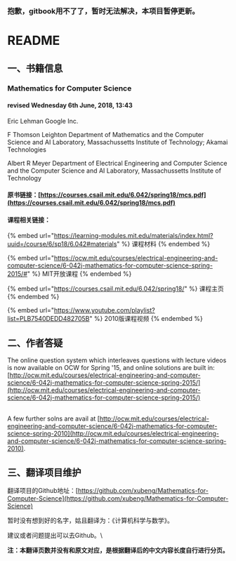 ### 抱歉，gitbook用不了了，暂时无法解决，本项目暂停更新。

# README

## 一、书籍信息

### Mathematics for Computer Science 

#### revised Wednesday 6th June, 2018, 13:43

Eric Lehman Google Inc.

F Thomson Leighton Department of Mathematics and the Computer Science and AI Laboratory, Massachussetts Institute of Technology; Akamai Technologies

Albert R Meyer  Department of Electrical Engineering and Computer Science and the Computer Science and AI Laboratory, Massachussetts Institute of Technology

#### 原书链接：[https://courses.csail.mit.edu/6.042/spring18/mcs.pdf](https://courses.csail.mit.edu/6.042/spring18/mcs.pdf)

#### 课程相关链接：

{% embed url="https://learning-modules.mit.edu/materials/index.html?uuid=/course/6/sp18/6.042#materials" %}
课程材料
{% endembed %}

{% embed url="https://ocw.mit.edu/courses/electrical-engineering-and-computer-science/6-042j-mathematics-for-computer-science-spring-2015/#" %}
MIT开放课程
{% endembed %}

{% embed url="https://courses.csail.mit.edu/6.042/spring18/" %}
课程主页
{% endembed %}

{% embed url="https://www.youtube.com/playlist?list=PLB7540DEDD482705B" %}
2010版课程视频
{% endembed %}

## 二、作者答疑



The online question system which interleaves questions with lecture videos is now available on OCW for Spring '15, and online solutions are built in:[http://ocw.mit.edu/courses/electrical-engineering-and-computer-science/6-042j-mathematics-for-computer-science-spring-2015/](http://ocw.mit.edu/courses/electrical-engineering-and-computer-science/6-042j-mathematics-for-computer-science-spring-2015/)

\
A few further solns are avail at [http://ocw.mit.edu/courses/electrical-engineering-and-computer-science/6-042j-mathematics-for-computer-science-spring-2010](http://ocw.mit.edu/courses/electrical-engineering-and-computer-science/6-042j-mathematics-for-computer-science-spring-2010).

## 三、翻译项目维护

翻译项目的Github地址：[https://github.com/xubeng/Mathematics-for-Computer-Science](https://github.com/xubeng/Mathematics-for-Computer-Science)

暂时没有想到好的名字，姑且翻译为：《计算机科学与数学》。

建议或者问题提出可以去Github。\


**注：本翻译页数并没有和原文对应，是根据翻译后的中文内容长度自行进行分页。**
